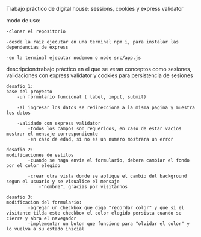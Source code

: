 Trabajo práctico de digital house: sessions, cookies y express validator

modo de uso:

    -clonar el repositorio
    
    -desde la raiz ejecutar en una terminal npm i, para instalar las dependencias de express

    -en la terminal ejecutar nodemon o node src/app.js

descripcion:trabajo práctico en el que se veran conceptos como sesiones, validaciones con express validator y cookies para persistencia de sesiones

    desafio 1:
    base del proyecto
        -un formulario funcional ( label, input, submit)
        
        -al ingresar los datos se redirecciona a la misma pagina y muestra los datos
        
        -validado con express validator
            -todos los campos son requeridos, en caso de estar vacios mostrar el mensaje correspondiente
            -en caso de edad, si no es un numero mostrara un error
    
    desafio 2:
    modificaciones de estilos
            -cuando se haga envie el formulario, debera cambiar el fondo por el color elegido
            
            -crear otra vista donde se aplique el cambio del background segun el usuario y se visualice el mensaje
                -"nombre", gracias por visitarnos 

    desafio 3:
    modificacion del formulario:
            -agregar un checkbox que diga "recordar color" y que si el visitante tilda este checkbox el color elegido persista cuando se cierre y abra el navegador
            -implementar un boton que funcione para "olvidar el color" y lo vuelva a su estado inicial